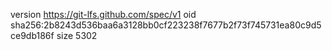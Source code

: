 version https://git-lfs.github.com/spec/v1
oid sha256:2b8243d536baa6a3128bb0cf223238f7677b2f73f745731ea80c9d5ce9db186f
size 5302
